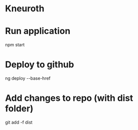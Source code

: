 # Kneuroth

# Run application
npm start


# Deploy to github
ng deploy --base-href


# Add changes to repo (with dist folder)
git add -f dist






